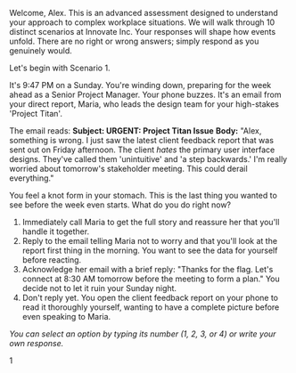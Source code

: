  

Welcome, Alex. This is an advanced assessment designed to understand your approach to complex workplace situations. We will walk through 10 distinct scenarios at Innovate Inc. Your responses will shape how events unfold. There are no right or wrong answers; simply respond as you genuinely would.

Let's begin with Scenario 1.

It's 9:47 PM on a Sunday. You're winding down, preparing for the week ahead as a Senior Project Manager. Your phone buzzes. It's an email from your direct report, Maria, who leads the design team for your high-stakes 'Project Titan'.

The email reads:
**Subject: URGENT: Project Titan Issue**
**Body:** "Alex, something is wrong. I just saw the latest client feedback report that was sent out on Friday afternoon. The client *hates* the primary user interface designs. They've called them 'unintuitive' and 'a step backwards.' I'm really worried about tomorrow's stakeholder meeting. This could derail everything."

You feel a knot form in your stomach. This is the last thing you wanted to see before the week even starts. What do you do right now?

1.  Immediately call Maria to get the full story and reassure her that you'll handle it together.
2.  Reply to the email telling Maria not to worry and that you'll look at the report first thing in the morning. You want to see the data for yourself before reacting.
3.  Acknowledge her email with a brief reply: "Thanks for the flag. Let's connect at 8:30 AM tomorrow before the meeting to form a plan." You decide not to let it ruin your Sunday night.
4.  Don't reply yet. You open the client feedback report on your phone to read it thoroughly yourself, wanting to have a complete picture before even speaking to Maria.

*You can select an option by typing its number (1, 2, 3, or 4) or write your own response.*
 

1

